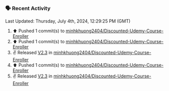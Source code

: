 ### 🗣 Recent Activity

<!--RECENT_ACTIVITY:last_update-->
Last Updated: Thursday, July 4th, 2024, 12:29:25 PM (GMT)
<!--RECENT_ACTIVITY:last_update_end-->
<!--RECENT_ACTIVITY:start-->
1. ⬆️ Pushed 1 commit(s) to [minhkhuong2404/Discounted-Udemy-Course-Enroller](https://github.com/minhkhuong2404/Discounted-Udemy-Course-Enroller)<br>
2. ⬆️ Pushed 1 commit(s) to [minhkhuong2404/Discounted-Udemy-Course-Enroller](https://github.com/minhkhuong2404/Discounted-Udemy-Course-Enroller)<br>
3. ✌️ Released [V2.3](https://github.com/minhkhuong2404/Discounted-Udemy-Course-Enroller/releases/tag/v2.3) in [minhkhuong2404/Discounted-Udemy-Course-Enroller](https://github.com/minhkhuong2404/Discounted-Udemy-Course-Enroller)<br>
4. ⬆️ Pushed 1 commit(s) to [minhkhuong2404/Discounted-Udemy-Course-Enroller](https://github.com/minhkhuong2404/Discounted-Udemy-Course-Enroller)<br>
5. ✌️ Released [V2.3](https://github.com/minhkhuong2404/Discounted-Udemy-Course-Enroller/releases/tag/v2.3) in [minhkhuong2404/Discounted-Udemy-Course-Enroller](https://github.com/minhkhuong2404/Discounted-Udemy-Course-Enroller)<br>
<!--RECENT_ACTIVITY:end-->
